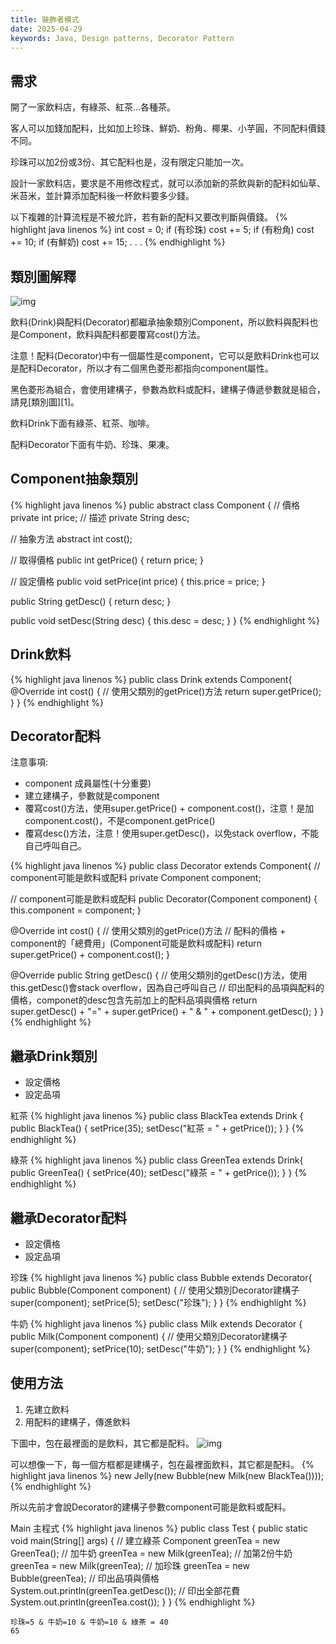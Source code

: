 ```yaml
---
title: 裝飾者模式
date: 2025-04-29
keywords: Java, Design patterns, Decorator Pattern
---
```

## 需求
開了一家飲料店，有綠茶、紅茶…各種茶。

客人可以加錢加配料，比如加上珍珠、鮮奶、粉角、椰果、小芋圓，不同配料價錢不同。

珍珠可以加2份或3份、其它配料也是，沒有限定只能加一次。

設計一家飲料店，要求是不用修改程式，就可以添加新的茶飲與新的配料如仙草、米苔米，並計算添加配料後一杯飲料要多少錢。

以下複雜的計算流程是不被允許，若有新的配料又要改判斷與價錢。
{% highlight java linenos %}
int cost = 0;
if (有珍珠)
  cost += 5;
if (有粉角)
  cost += 10;
if (有鮮奶)
  cost += 15;
.
.
.
{% endhighlight %}

## 類別圖解釋
![img]({{site.imgurl}}/pattern/decorator1.png)

飲料(Drink)與配料(Decorator)都繼承抽象類別Component，所以飲料與配料也是Component，飲料與配料都要覆寫cost()方法。

注意！配料(Decorator)中有一個屬性是component，它可以是飲料Drink也可以是配料Decorator，所以才有二個黑色菱形都指向component屬性。

黑色菱形為組合，會使用建構子，參數為飲料或配料，建構子傳遞參數就是組合，請見[類別圖][1]。

飲料Drink下面有綠茶、紅茶、咖啡。

配料Decorator下面有牛奶、珍珠、果凍。

## Component抽象類別
{% highlight java linenos %}
public abstract class Component {
  // 價格
  private int price;
  // 描述
  private String desc;

  // 抽象方法
  abstract int cost();

  // 取得價格
  public int getPrice() {
    return price;
  }

  // 設定價格
  public void setPrice(int price) {
    this.price = price;
  }

  public String getDesc() {
    return desc;
  }

  public void setDesc(String desc) {
    this.desc = desc;
  }
}
{% endhighlight %}

## Drink飲料
{% highlight java linenos %}
public class Drink extends Component{
  @Override
  int cost() {
    // 使用父類別的getPrice()方法
    return super.getPrice();
  }
}
{% endhighlight %}

## Decorator配料
注意事項:
- component 成員屬性(十分重要)
- 建立建構子，參數就是component
- 覆寫cost()方法，使用super.getPrice() + component.cost()，注意！是加component.cost()，不是component.getPrice()
- 覆寫desc()方法，注意！使用super.getDesc()，以免stack overflow，不能自己呼叫自己。

{% highlight java linenos %}
public class Decorator extends Component{
  // component可能是飲料或配料
  private Component component;

  // component可能是飲料或配料
  public Decorator(Component component) {
    this.component = component;
  }

  @Override
  int cost() {
    // 使用父類別的getPrice()方法
    // 配料的價格 + component的「總費用」(Component可能是飲料或配料)
    return super.getPrice() + component.cost();
  }

  @Override
  public String getDesc() {
    // 使用父類別的getDesc()方法，使用this.getDesc()會stack overflow，因為自己呼叫自己
    // 印出配料的品項與配料的價格，componet的desc包含先前加上的配料品項與價格
    return super.getDesc() + "=" + super.getPrice() + " & " + component.getDesc();
  }
}
{% endhighlight %}

## 繼承Drink類別
- 設定價格
- 設定品項

紅茶
{% highlight java linenos %}
public class BlackTea extends Drink {
  public BlackTea() {
    setPrice(35);
    setDesc("紅茶 = " + getPrice());
  }
}
{% endhighlight %}

綠茶
{% highlight java linenos %}
public class GreenTea extends Drink{
  public GreenTea() {
    setPrice(40);
    setDesc("綠茶 = " + getPrice());
  }
}
{% endhighlight %}

## 繼承Decorator配料
- 設定價格
- 設定品項

珍珠
{% highlight java linenos %}
public class Bubble extends Decorator{
  public Bubble(Component component) {
    // 使用父類別Decorator建構子
    super(component);
    setPrice(5);
    setDesc("珍珠");
  }
}
{% endhighlight %}

牛奶
{% highlight java linenos %}
public class Milk extends Decorator {
  public Milk(Component component) {
    // 使用父類別Decorator建構子
    super(component);
    setPrice(10);
    setDesc("牛奶");
  }
}
{% endhighlight %}

## 使用方法
1. 先建立飲料
2. 用配料的建構子，傳進飲料

下圖中，包在最裡面的是飲料，其它都是配料。
![img]({{site.imgurl}}/pattern/decorator2.png)

可以想像一下，每一個方框都是建構子，包在最裡面飲料，其它都是配料。
{% highlight java linenos %}
new Jelly(new Bubble(new Milk(new BlackTea())));
{% endhighlight %}

所以先前才會說Decorator的建構子參數component可能是飲料或配料。

Main 主程式
{% highlight java linenos %}
public class Test {
  public static void main(String[] args) {
    // 建立綠茶
    Component greenTea = new GreenTea();
    // 加牛奶
    greenTea = new Milk(greenTea);
    // 加第2份牛奶
    greenTea = new Milk(greenTea);
    // 加珍珠
    greenTea = new Bubble(greenTea);
    // 印出品項與價格
    System.out.println(greenTea.getDesc());
    // 印出全部花費
    System.out.println(greenTea.cost());
  }
}
{% endhighlight %}
```
珍珠=5 & 牛奶=10 & 牛奶=10 & 綠茶 = 40
65
```